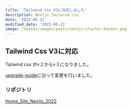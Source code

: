 ```yaml
---
title: 'Tailwind css V3に対応しました'
description: Nextjs Tailwind css
date: '2022-05-21'
modified_date: '2022-05-21'
image: /assets/images/posts/nextjs-starter-banner.png
---
```


## Tailwind Css V3に対応

Tailwind css がv２からv３になりました。

[upgrade-guide](https://tailwindcss.com/docs/upgrade-guide)に沿って変更を行いました。

### リポジトリ

[Home_Site_Nextjs_2022](https://github.com/nuovotaka/home_site_nextjs_2022)
